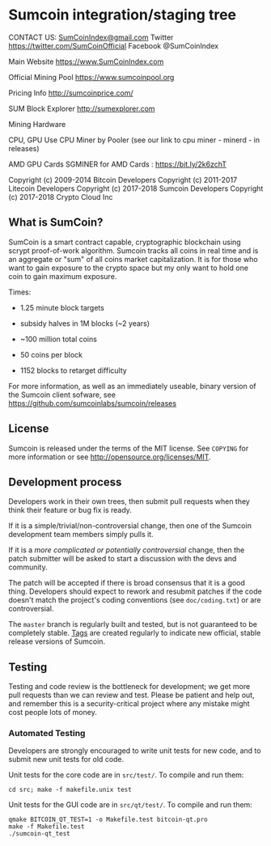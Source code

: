 Sumcoin integration/staging tree
================================

CONTACT US:  SumCoinIndex@gmail.com
Twitter https://twitter.com/SumCoinOfficial
Facebook @SumCoinIndex


Main Website
https://www.SumCoinIndex.com

Official Mining Pool
https://www.sumcoinpool.org

Pricing Info
http://sumcoinprice.com/

SUM Block Explorer 
http://sumexplorer.com


Mining Hardware

CPU, GPU
Use CPU Miner by Pooler
(see our link to cpu miner - minerd - in releases)

AMD GPU Cards
SGMINER for AMD Cards :  https://bit.ly/2k6zchT


Copyright (c) 2009-2014 Bitcoin Developers
Copyright (c) 2011-2017 Litecoin Developers
Copyright (c) 2017-2018 Sumcoin Developers
Copyright (c) 2017-2018 Crypto Cloud Inc

What is SumCoin?
----------------

SumCoin is a smart contract capable, cryptographic blockchain using scrypt proof-of-work algorithm.  Sumcoin tracks all coins in real time and is an aggregate or "sum" of all coins market capitalization.   It is for those who want to gain exposure to the crypto space but my only want to hold one coin to gain maximum exposure.

Times:
 - 1.25 minute block targets
 - subsidy halves in 1M blocks (~2 years)
 - ~100 million total coins


 - 50 coins per block
 - 1152 blocks to retarget difficulty

For more information, as well as an immediately useable, binary version of
the Sumcoin client sofware, see https://github.com/sumcoinlabs/sumcoin/releases

License
-------

Sumcoin is released under the terms of the MIT license. See `COPYING` for more
information or see http://opensource.org/licenses/MIT.

Development process
-------------------

Developers work in their own trees, then submit pull requests when they think
their feature or bug fix is ready.

If it is a simple/trivial/non-controversial change, then one of the Sumcoin
development team members simply pulls it.

If it is a *more complicated or potentially controversial* change, then the patch
submitter will be asked to start a discussion with the devs and community.

The patch will be accepted if there is broad consensus that it is a good thing.
Developers should expect to rework and resubmit patches if the code doesn't
match the project's coding conventions (see `doc/coding.txt`) or are
controversial.

The `master` branch is regularly built and tested, but is not guaranteed to be
completely stable. [Tags](https://github.com/sumcoinlabs/sumcoin/tags) are created
regularly to indicate new official, stable release versions of Sumcoin.

Testing
-------

Testing and code review is the bottleneck for development; we get more pull
requests than we can review and test. Please be patient and help out, and
remember this is a security-critical project where any mistake might cost people
lots of money.

### Automated Testing

Developers are strongly encouraged to write unit tests for new code, and to
submit new unit tests for old code.

Unit tests for the core code are in `src/test/`. To compile and run them:

    cd src; make -f makefile.unix test

Unit tests for the GUI code are in `src/qt/test/`. To compile and run them:

    qmake BITCOIN_QT_TEST=1 -o Makefile.test bitcoin-qt.pro
    make -f Makefile.test
    ./sumcoin-qt_test

